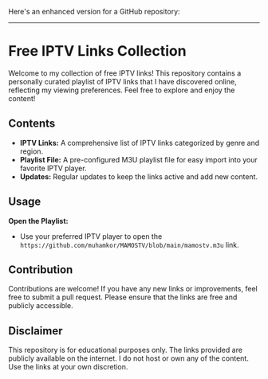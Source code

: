Here's an enhanced version for a GitHub repository:

---

# Free IPTV Links Collection

Welcome to my collection of free IPTV links! This repository contains a personally curated playlist of IPTV links that I have discovered online, reflecting my viewing preferences. Feel free to explore and enjoy the content!

## Contents

- **IPTV Links:** A comprehensive list of IPTV links categorized by genre and region.
- **Playlist File:** A pre-configured M3U playlist file for easy import into your favorite IPTV player.
- **Updates:** Regular updates to keep the links active and add new content.

## Usage
 **Open the Playlist:**
   - Use your preferred IPTV player to open the `https://github.com/muhamkor/MAMOSTV/blob/main/mamostv.m3u` link.

## Contribution

Contributions are welcome! If you have any new links or improvements, feel free to submit a pull request. Please ensure that the links are free and publicly accessible.

## Disclaimer

This repository is for educational purposes only. The links provided are publicly available on the internet. I do not host or own any of the content. Use the links at your own discretion.

